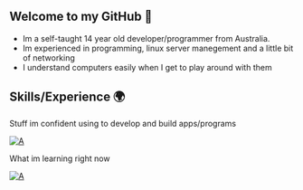 ## Welcome to my GitHub 👋
- Im a self-taught 14 year old developer/programmer from Australia.
- Im experienced in programming, linux server manegement and a little bit of networking
- I understand computers easily when I get to play around with them

## Skills/Experience 🌍

Stuff im confident using to develop and build apps/programs

[![A](https://skillicons.dev/icons?i=linux,docker,github,git,nginx,cloudflare,markdown,python,mongo,discord,vscode)](https://skillicons.dev)

What im learning right now

[![A](https://skillicons.dev/icons?i=html,css,js)](https://skillicons.dev)


<!--
**Atomic2ds/atomic2ds** is a ✨ _special_ ✨ repository because its `README.md` (this file) appears on your GitHub profile.

Here are some ideas to get you started:

- 🔭 I’m currently working on ...
- 🌱 I’m currently learning ...
- 👯 I’m looking to collaborate on ...
- 🤔 I’m looking for help with ...
- 💬 Ask me about ...
- 📫 How to reach me: ...
- 😄 Pronouns: ...
- ⚡ Fun fact: ...
-->
